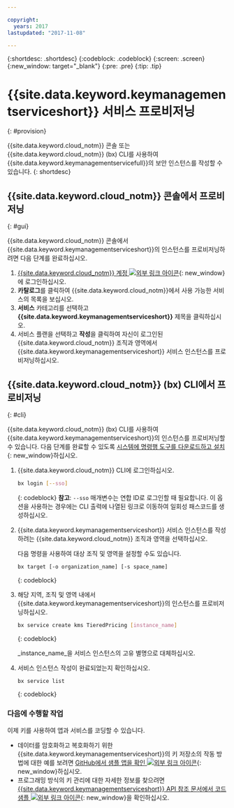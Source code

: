 ```yaml
---

copyright:
  years: 2017
lastupdated: "2017-11-08"

---
```


{:shortdesc: .shortdesc}
{:codeblock: .codeblock}
{:screen: .screen}
{:new_window: target="_blank"}
{:pre: .pre}
{:tip: .tip}

# {{site.data.keyword.keymanagementserviceshort}} 서비스 프로비저닝
{: #provision}

{{site.data.keyword.cloud_notm}} 콘솔 또는 {{site.data.keyword.cloud_notm}} (bx) CLI를 사용하여 {{site.data.keyword.keymanagementservicefull}}의 보안 인스턴스를 작성할 수 있습니다.
{: shortdesc}

## {{site.data.keyword.cloud_notm}} 콘솔에서 프로비저닝
{: #gui}

{{site.data.keyword.cloud_notm}} 콘솔에서 {{site.data.keyword.keymanagementserviceshort}}의 인스턴스를 프로비저닝하려면 다음 단계를 완료하십시오. 

1. [{{site.data.keyword.cloud_notm}} 계정 ![외부 링크 아이콘](../../icons/launch-glyph.svg "외부 링크 아이콘")](https://console.bluemix.net/){: new_window}에 로그인하십시오. 
2. **카탈로그**를 클릭하여 {{site.data.keyword.cloud_notm}}에서 사용 가능한 서비스의 목록을 보십시오.
3. **서비스** 카테고리를 선택하고 **{{site.data.keyword.keymanagementserviceshort}}** 제목을 클릭하십시오.
5. 서비스 플랜을 선택하고 **작성**을 클릭하여 자신이 로그인된 {{site.data.keyword.cloud_notm}} 조직과 영역에서 {{site.data.keyword.keymanagementserviceshort}} 서비스 인스턴스를 프로비저닝하십시오. 

## {{site.data.keyword.cloud_notm}} (bx) CLI에서 프로비저닝
{: #cli}

{{site.data.keyword.cloud_notm}} (bx) CLI를 사용하여 {{site.data.keyword.keymanagementserviceshort}}의 인스턴스를 프로비저닝할 수 있습니다. 다음 단계를 완료할 수 있도록 [시스템에 명령행 도구를 다운로드하고 설치](https://clis.ng.bluemix.net/ui/home.html){: new_window}하십시오.

1. {{site.data.keyword.cloud_notm}} CLI에 로그인하십시오.

    ```sh
    bx login [--sso]
    ```
    {: codeblock}
    **참고**: `--sso` 매개변수는 연합 ID로 로그인할 때 필요합니다. 이 옵션을 사용하는 경우에는 CLI 출력에 나열된 링크로 이동하여 일회성 패스코드를 생성하십시오.

2. {{site.data.keyword.keymanagementserviceshort}} 서비스 인스턴스를 작성하려는 {{site.data.keyword.cloud_notm}} 조직과 영역을 선택하십시오. 

    다음 명령을 사용하여 대상 조직 및 영역을 설정할 수도 있습니다.

    ```sh
    bx target [-o organization_name] [-s space_name]
    ```
    {: codeblock}

3. 해당 지역, 조직 및 영역 내에서 {{site.data.keyword.keymanagementserviceshort}}의 인스턴스를 프로비저닝하십시오.

    ```sh
    bx service create kms TieredPricing [instance_name]
    ```
    {: codeblock}

    _instance_name_을 서비스 인스턴스의 고유 별명으로 대체하십시오.

4. 서비스 인스턴스 작성이 완료되었는지 확인하십시오.

    ```sh
    bx service list
    ```
    {: codeblock}


### 다음에 수행할 작업

이제 키를 사용하여 앱과 서비스를 코딩할 수 있습니다.

- 데이터를 암호화하고 복호화하기 위한 {{site.data.keyword.keymanagementserviceshort}}의 키 저장소의 작동 방법에 대한 예를 보려면 [GitHub에서 샘플 앱을 확인 ![외부 링크 아이콘](../../icons/launch-glyph.svg "외부 링크 아이콘")](https://github.com/IBM-Bluemix/key-protect-helloworld-python){: new_window}하십시오.
- 프로그래밍 방식의 키 관리에 대한 자세한 정보를 찾으려면 [{{site.data.keyword.keymanagementserviceshort}} API 참조 문서에서 코드 샘플 ![외부 링크 아이콘](../../icons/launch-glyph.svg "외부 링크 아이콘")](https://console.ng.bluemix.net/apidocs/639){: new_window}을 확인하십시오.
